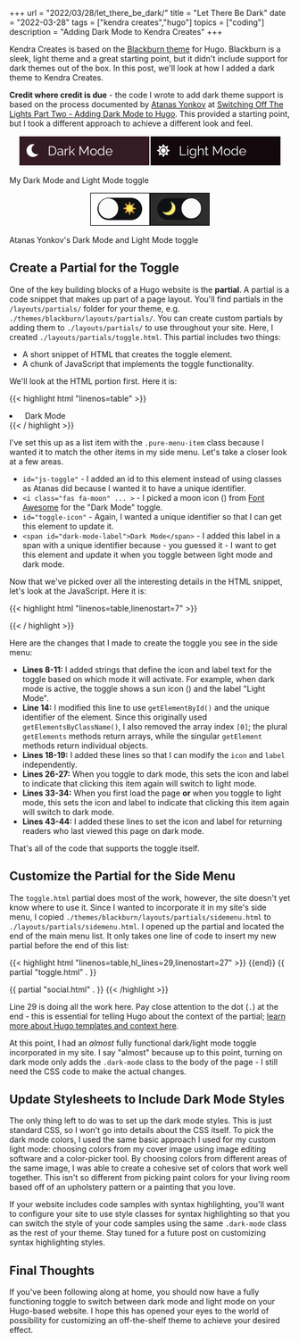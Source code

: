 +++
url = "2022/03/28/let_there_be_dark/"
title = "Let There Be Dark"
date = "2022-03-28"
tags = ["kendra creates","hugo"]
topics = ["coding"]
description = "Adding Dark Mode to Kendra Creates"
+++

Kendra Creates is based on the [Blackburn theme](https://themes.gohugo.io/themes/blackburn/) for Hugo. Blackburn is a sleek, light theme and a great starting point, but it didn't include support for dark themes out of the box. In this post, we'll look at how I added a dark theme to Kendra Creates.

**Credit where credit is due** - the code I wrote to add dark theme support is based on the process documented by [Atanas Yonkov](https://github.com/yonkov) at [Switching Off The Lights Part Two - Adding Dark Mode to Hugo](https://yonkov.github.io/post/add-dark-mode-toggle-to-hugo/). This provided a starting point, but I took a different approach to achieve a different look and feel.

<p style="text-align:center;"><img src="/img/dark-mode-toggle.png" alt="My Dark Mode button, in light mode" style="border:1px solid #fff;width:auto;margin-left:inherit;"/><img src="/img/light-mode-toggle.png" alt="My Light Mode button, in dark mode" style="border: 1px solid #fff;width:auto;margin-left:inherit;"/></p>
<p class="caption">My Dark Mode and Light Mode toggle</p>

<p style="text-align:center;"><img src="/img/ay-dark-mode-toggle.png" alt="Atanas Yonkov's Dark Mode button, in light mode" style="border:1px solid #000;width:auto;margin-left:inherit;"/><img src="/img/ay-light-mode-toggle.png" alt="Atanas Yonkov's Light Mode button, in dark mode" style="border:1px solid #000;width:auto;margin-left:inherit;"/></p>
<p class="caption">Atanas Yonkov's Dark Mode and Light Mode toggle</p>

## Create a Partial for the Toggle

One of the key building blocks of a Hugo website is the **partial**. A partial is a code snippet that makes up part of a page layout. You'll find partials in the `/layouts/partials/` folder for your theme, e.g. `./themes/blackburn/layouts/partials/`. You can create custom partials by adding them to `./layouts/partials/` to use throughout your site. Here, I created `./layouts/partials/toggle.html`. This partial includes two things:

- A short snippet of HTML that creates the toggle element.
- A chunk of JavaScript that implements the toggle functionality.

We'll look at the HTML portion first. Here it is:

{{< highlight html "linenos=table" >}}
<li class="pure-menu-item" id="js-toggle">
    <a class="pure-menu-link">
        <i class="fas fa-adjust" id="toggle-icon"></i>&nbsp;
        <span id="dark-mode-label">Dark Mode</span>
    </a>
</li>
{{< / highlight >}}

I've set this up as a list item with the `.pure-menu-item` class because I wanted it to match the other items in my side menu. Let's take a closer look at a few areas.

- `id="js-toggle"` - I added an id to this element instead of using classes as Atanas did because I wanted it to have a unique identifier.
- `<i class="fas fa-moon" ... >` - I picked a moon icon (<i class="fas fa-moon"></i>) from [Font Awesome](https://fontawesome.com/) for the "Dark Mode" toggle.
- `id="toggle-icon"` - Again, I wanted a unique identifier so that I can get this element to update it.
- `<span id="dark-mode-label">Dark Mode</span>` - I added this label in a span with a unique identifier because - you guessed it - I want to get this element and update it when you toggle between light mode and dark mode.

Now that we've picked over all the interesting details in the HTML snippet, let's look at the JavaScript. Here it is:

{{< highlight html "linenos=table,linenostart=7" >}}
<script>
var lightModeIcon = "fas fa-sun";
var darkModeIcon = "fas fa-moon";
var lightModeLabel = "Light Mode";
var darkModeLabel = "Dark Mode";

var body = document.body;
var switcher = document.getElementById('js-toggle');

//Click on dark mode icon. Add dark mode classes and wrappers. Store user preference through sessions
switcher.addEventListener("click", function() {
    var icon = document.getElementById('toggle-icon');
    var label = document.getElementById('dark-mode-label');
    this.classList.toggle('js-toggle--checked');
	//If dark mode is selected
	if (this.classList.contains('js-toggle--checked')) {
	    body.classList.add('dark-mode');
	    //Save user preference in storage
	    localStorage.setItem('darkMode', 'true');
	    label.innerHTML = lightModeLabel;
	    icon.className = lightModeIcon;
	} else {
	    body.classList.remove('dark-mode');
	    setTimeout(function() {
	        localStorage.removeItem('darkMode');
	    }, 100);
	    label.innerHTML = darkModeLabel;
	    icon.className = darkModeIcon;
	}
    })

    //Check Storage. Keep user preference on page reload
    if (localStorage.getItem('darkMode')) {
	//body.classList.add('dark-mode');
    switcher.classList.add('js-toggle--checked');
    body.classList.add('dark-mode');
    label.innerHTML = lightModeLabel;
    icon.className = lightModeIcon;
}
</script>
{{< / highlight >}}

Here are the changes that I made to create the toggle you see in the side menu:

- **Lines 8-11:** I added strings that define the icon and label text for the toggle based on which mode it will activate. For example, when dark mode is active, the toggle shows a sun icon (<i class="fas fa-sun"></i>) and the label "Light Mode".
- **Line 14:** I modified this line to use `getElementById()` and the unique identifier of the element. Since this originally used `getElementsByClassName()`, I also removed the array index `[0]`; the plural `getElements` methods return arrays, while the singular `getElement` methods return individual objects.
- **Lines 18-19:** I added these lines so that I can modify the `icon` and `label` independently.
- **Lines 26-27:** When you toggle to dark mode, this sets the icon and label to indicate that clicking this item again will switch to light mode.
- **Lines 33-34:** When you first load the page **or** when you toggle to light mode, this sets the icon and label to indicate that clicking this item again will switch to dark mode.
- **Lines 43-44:** I added these lines to set the icon and label for returning readers who last viewed this page on dark mode.

That's all of the code that supports the toggle itself.

## Customize the Partial for the Side Menu

The `toggle.html` partial does most of the work, however, the site doesn't yet know where to use it. Since I wanted to incorporate it in my site's side menu, I copied `./themes/blackburn/layouts/partials/sidemenu.html` to `./layouts/partials/sidemenu.html`. I opened up the partial and located the end of the main menu list. It only takes one line of code to insert my new partial before the end of this list:

{{< highlight html "linenos=table,hl_lines=29,linenostart=27"  >}}
        </li>
      {{end}}
  {{ partial "toggle.html" . }}
    </ul>
  </div>

  {{ partial "social.html" . }}
{{< /highlight >}}

Line 29 is doing all the work here. Pay close attention to the dot (`.`) at the end - this is essential for telling Hugo about the context of the partial; [learn more about Hugo templates and context here](https://gohugo.io/templates/introduction/).

At this point, I had an _almost_ fully functional dark/light mode toggle incorporated in my site. I say "almost" because up to this point, turning on dark mode only adds the `.dark-mode` class to the body of the page - I still need the CSS code to make the actual changes.

## Update Stylesheets to Include Dark Mode Styles

The only thing left to do was to set up the dark mode styles. This is just standard CSS, so I won't go into details about the CSS itself. To pick the dark mode colors, I used the same basic approach I used for my custom light mode: choosing colors from my cover image using image editing software and a color-picker tool. By choosing colors from different areas of the same image, I was able to create a cohesive set of colors that work well together. This isn't so different from picking paint colors for your living room based off of an upholstery pattern or a painting that you love.

If your website includes code samples with syntax highlighting, you'll want to configure your site to use style classes for syntax highlighting so that you can switch the style of your code samples using the same `.dark-mode` class as the rest of your theme. Stay tuned for a future post on customizing syntax highlighting styles.

## Final Thoughts

If you've been following along at home, you should now have a fully functioning toggle to switch between dark mode and light mode on your Hugo-based website. I hope this has opened your eyes to the world of possibility for customizing an off-the-shelf theme to achieve your desired effect.
